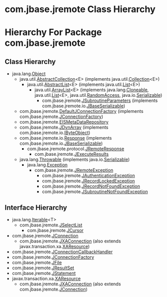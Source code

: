 # com.jbase.jremote Class Hierarchy

<PageHeader />

# Hierarchy For Package com.jbase.jremote

## Class Hierarchy

- java.lang.[Object](http://java.sun.com/j2se/1.5.0/docs/api/java/lang/Object.html?is-external=true "class or interface in java.lang")
    - java.util.[AbstractCollection](http://java.sun.com/j2se/1.5.0/docs/api/java/util/AbstractCollection.html?is-external=true "class or interface in java.util")&lt;E&gt; (implements java.util.[Collection](http://java.sun.com/j2se/1.5.0/docs/api/java/util/Collection.html?is-external=true "class or interface in java.util")&lt;E&gt;)
        - java.util.[AbstractList](http://java.sun.com/j2se/1.5.0/docs/api/java/util/AbstractList.html?is-external=true "class or interface in java.util")&lt;E&gt; (implements java.util.[List](http://java.sun.com/j2se/1.5.0/docs/api/java/util/List.html?is-external=true "class or interface in java.util")&lt;E&gt;)
            - java.util.[ArrayList](http://java.sun.com/j2se/1.5.0/docs/api/java/util/ArrayList.html?is-external=true "class or interface in java.util")&lt;E&gt; (implements java.lang.[Cloneable](http://java.sun.com/j2se/1.5.0/docs/api/java/lang/Cloneable.html?is-external=true "class or interface in java.lang"), java.util.[List](http://java.sun.com/j2se/1.5.0/docs/api/java/util/List.html?is-external=true "class or interface in java.util")&lt;E&gt;, java.util.[RandomAccess](http://java.sun.com/j2se/1.5.0/docs/api/java/util/RandomAccess.html?is-external=true "class or interface in java.util"), java.io.[Serializable](http://java.sun.com/j2se/1.5.0/docs/api/java/io/Serializable.html?is-external=true "class or interface in java.io"))
                - com.jbase.jremote.[JSubroutineParameters](./../jsubroutineparameters-%28jremote-api%29 "class in com.jbase.jremote") (implements com.jbase.jremote.io.[JBaseSerializable](./../io/jbaseserializable-%28jremote-api%29 "interface in com.jbase.jremote.io"))
    - com.jbase.jremote.[DefaultJConnectionFactory](./../defaultjconnectionfactory-%28jremote-api%29 "class in com.jbase.jremote") (implements com.jbase.jremote.[JConnectionFactory](./../jconnectionfactory-%28jremote-api%29 "interface in com.jbase.jremote"))
    - com.jbase.jremote.[EISMetaDataRepository](./../eismetadatarepository-%28jremote-api%29 "class in com.jbase.jremote")
    - com.jbase.jremote.[JDynArray](./../jdynarray-%28jremote-api%29 "class in com.jbase.jremote") (implements com.jbase.jremote.io.[IByteObject](./../io/ibyteobject-%28jremote-api%29 "interface in com.jbase.jremote.io"))
    - com.jbase.jremote.io.[Response](./../io/response-%28jremote-api%29 "class in com.jbase.jremote.io") (implements com.jbase.jremote.io.[JBaseSerializable](./../io/jbaseserializable-%28jremote-api%29 "interface in com.jbase.jremote.io"))
        - com.jbase.jremote.protocol.[JRemoteResponse](./../protocol/jremoteresponse-%28jremote-api%29 "class in com.jbase.jremote.protocol")
            - com.jbase.jremote.[JExecuteResults](./../jexecuteresults-%28jremote-api%29 "class in com.jbase.jremote")
    - java.lang.[Throwable](http://java.sun.com/j2se/1.5.0/docs/api/java/lang/Throwable.html?is-external=true "class or interface in java.lang") (implements java.io.[Serializable](http://java.sun.com/j2se/1.5.0/docs/api/java/io/Serializable.html?is-external=true "class or interface in java.io"))
        - java.lang.[Exception](http://java.sun.com/j2se/1.5.0/docs/api/java/lang/Exception.html?is-external=true "class or interface in java.lang")
            - com.jbase.jremote.[JRemoteException](./../jremoteexception-%28jremote-api%29 "class in com.jbase.jremote")
                - com.jbase.jremote.[JAuthenticationException](./../jauthenticationexception-%28jremote-api%29 "class in com.jbase.jremote")
                - com.jbase.jremote.[JRecordLockedException](./../jrecordlockedexception-%28jremote-api%29 "class in com.jbase.jremote")
                - com.jbase.jremote.[JRecordNotFoundException](./../jrecordnotfoundexception-%28jremote-api%29 "class in com.jbase.jremote")
                - com.jbase.jremote.[JSubroutineNotFoundException](./../jsubroutinenotfoundexception-%28jremote-api%29 "class in com.jbase.jremote")


## Interface Hierarchy

- java.lang.[Iterable](http://java.sun.com/j2se/1.5.0/docs/api/java/lang/Iterable.html?is-external=true "class or interface in java.lang")&lt;T&gt;
    - com.jbase.jremote.[JSelectList](./../jselectlist-%28jremote-api%29 "interface in com.jbase.jremote")
        - com.jbase.jremote.[JCursor](./../jcursor-%28jremote-api%29 "interface in com.jbase.jremote")
- com.jbase.jremote.[JConnection](./../jconnection-%28jremote-api%29 "interface in com.jbase.jremote")
    - com.jbase.jremote.[JXAConnection](./../jxaconnection-%28jremote-api%29 "interface in com.jbase.jremote") (also extends javax.transaction.xa.[XAResource](http://java.sun.com/j2se/1.5.0/docs/api/javax/transaction/xa/XAResource.html?is-external=true "class or interface in javax.transaction.xa"))
- com.jbase.jremote.[JConnectionCallbackHandler](./../jconnectioncallbackhandler-%28jremote-api%29 "interface in com.jbase.jremote")
- com.jbase.jremote.[JConnectionFactory](./../jconnectionfactory-%28jremote-api%29 "interface in com.jbase.jremote")
- com.jbase.jremote.[JFile](./../jfile-%28jremote-api%29 "interface in com.jbase.jremote")
- com.jbase.jremote.[JResultSet](./../jresultset-%28jremote-api%29 "interface in com.jbase.jremote")
- com.jbase.jremote.[JStatement](./../jstatement-%28jremote-api%29 "interface in com.jbase.jremote")
- javax.transaction.xa.[XAResource](http://java.sun.com/j2se/1.5.0/docs/api/javax/transaction/xa/XAResource.html?is-external=true "class or interface in javax.transaction.xa")
    - com.jbase.jremote.[JXAConnection](./../jxaconnection-%28jremote-api%29 "interface in com.jbase.jremote") (also extends com.jbase.jremote.[JConnection](./../jconnection-%28jremote-api%29 "interface in com.jbase.jremote"))



  
<PageFooter />
